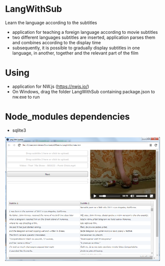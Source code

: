 # LangWithSub
Learn the language according to the subtitles
- application for teaching a foreign language according to movie subtitles
- two different languages subtitles are inserted, application parses them and combines according to the display time
- subsequently, it is possible to gradually display subtitles in one language, in another, together and the relevant part of the film

# Using
- application for NW.js (https://nwjs.io/)
- On Windows, drag the folder LangWithSub containing package.json to nw.exe to run

# Node_modules dependencies
- sqlite3
 

![](https://github.com/stibla/LangWithSub/blob/master/Screenshot.png)
